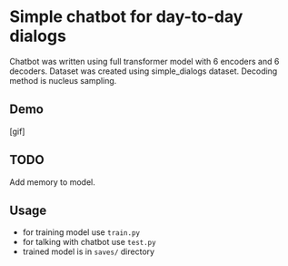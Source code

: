 # Simple chatbot for day-to-day dialogs

Chatbot was written using full transformer model with 6 encoders and 6 decoders. Dataset was created using simple_dialogs dataset. Decoding method is nucleus sampling.


## Demo

[gif]

## TODO
Add memory to model.
## Usage
- for training model use `train.py`
- for talking with chatbot use `test.py`
- trained model is in `saves/` directory
